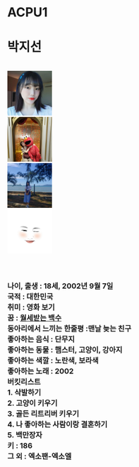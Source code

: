 # ACPU1

<html>
<head>
  <title>ACPU인물소개-박지선</title>
  <meta charset="utf-8">
  </head>
  <body>

<h1>박지선</h1>
  <br>
<img src="11.jpg" width=20%><br>
<img src="22.jpg" width=20%><br>
<img src="33.jpg" width=20%><br>
<img src="44.jpg" width=20%><br>
<br><br>
<h3>나이, 출생 : 18세, 2002년 9월 7일<br>
국적 : 대한민국<br>
취미 : 영화 보기<br>
꿈 : <u><strong>월세받는 백수</strong></u><br>
동아리에서 느끼는 한줄평 :맨날 늦는 친구<br>
좋아하는 음식 : 단무지<br>
좋아하는 동물 : 햄스터, 고양이, 강아지<br>
좋아하는 색깔 : 노란색, 보라색<br>
좋아하는 노래 : 2002<br>
버킷리스트<br>
1. 삭발하기<br>
2. 고양이 키우기 <br>
3. 골든 리트리버 키우기<br>
4. 나 좋아하는 사람이랑 결혼하기<br>
5. 백만장자<br>
키 : 186<br>
그 외 : 엑소팬-엑소엘<br></h3>


</body>
